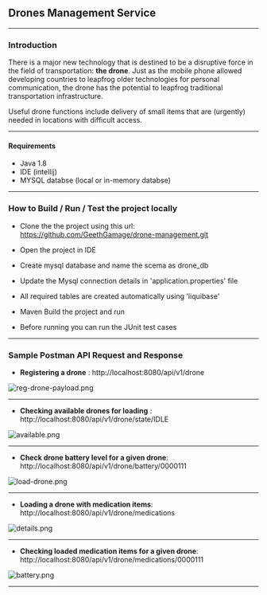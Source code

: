 
## Drones Management Service


---

### Introduction

There is a major new technology that is destined to be a disruptive force in the field of transportation: **the drone**.  Just as the mobile phone allowed developing countries to leapfrog older technologies for personal communication, the drone has the potential to leapfrog traditional transportation infrastructure.

Useful drone functions include delivery of small items that are (urgently) needed in locations with difficult access.

---

#### Requirements

- Java 1.8
- IDE (intellij)
- MYSQL databse  (local or in-memory databse)

---

### How to Build / Run / Test the project locally

- Clone the the project using this url: https://github.com/GeethGamage/drone-management.git

- Open the project in IDE

- Create mysql database and name the scema as drone_db

- Update the Mysql connection details in 'application.properties' file

- All required tables are created automatically using 'liquibase'

- Maven Build the project and run

- Before running you can run the JUnit test cases 

---

### Sample Postman API Request and Response 

- **Registering a drone** : http://localhost:8080/api/v1/drone

![reg-drone-payload.png](https://i.postimg.cc/6QQ90bCG/p1.png)

---
- **Checking available drones for loading** : http://localhost:8080/api/v1/drone/state/IDLE 

![available.png](https://i.postimg.cc/rwj4sb8d/p2.png)

---
- **Check drone battery level for a given drone**: http://localhost:8080/api/v1/drone/battery/0000111 


![load-drone.png](https://i.postimg.cc/vHjjjqRV/p3.png)

---

- **Loading a drone with medication items**: http://localhost:8080/api/v1/drone/medications

![details.png](https://i.postimg.cc/kMRhSNRM/p4.png)

---

- **Checking loaded medication items for a given drone**: http://localhost:8080/api/v1/drone/medications/0000111

![battery.png](https://i.postimg.cc/253xDm4j/p5.png)

---


